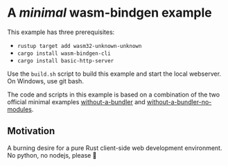 A _minimal_ wasm-bindgen example
================================

This example has three prerequisites:
 - `rustup target add wasm32-unknown-unknown`
 - `cargo install wasm-bindgen-cli`
 - `cargo install basic-http-server`

Use the `build.sh` script to build this example and start the local webserver.
On Windows, use git bash.

The code and scripts in this example is based on a combination of the two
official minimal examples [without-a-bundler][1] and
[without-a-bundler-no-modules][2].

Motivation
----------

A burning desire for a pure Rust client-side web development environment. No
python, no nodejs, please 💖

[1]: https://github.com/rustwasm/wasm-bindgen/tree/master/examples/without-a-bundler
[2]: https://github.com/rustwasm/wasm-bindgen/tree/master/examples/without-a-bundler-no-modules
